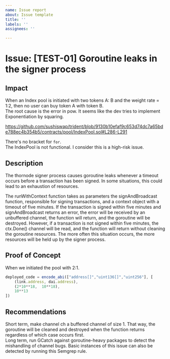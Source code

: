 ```yaml
---
name: Issue report
about: Issue template
title: ''
labels: ''
assignees: ''

---
```


# Issue: [TEST-01] Goroutine leaks in the signer process

## Impact

When an Index pool is initiated with two tokens A: B and the weight rate = 1:2, then no user can buy token A with token B.  
The root cause is the error in pow. It seems like the dev tries to implement Exponentiation by squaring.  

https://github.com/sushiswap/trident/blob/9130b10efaf9c653d74dc7a65bde788ec4b354b5/contracts/pool/IndexPool.sol#L286-L291

There's no bracket for `for`.  
The IndexPool is not functional. I consider this is a high-risk issue.  

## Description

The thornode signer process causes goroutine leaks whenever a timeout occurs before a transaction has been signed. In some situations, this could lead to an exhaustion of resources.  

The runWithContext function takes as parameters the signAndBroadcast function, responsible for signing transactions, and a context object with a timeout of five minutes. If the transaction is signed within five minutes and signAndBroadcast returns an error, the error will be received by an unbuffered channel, the function will return, and the goroutine will be destroyed. However, if a transaction is not signed within five minutes, the ctx.Done() channel will be read, and the function will return without cleaning the goroutine resources. The more often this situation occurs, the more resources will be held up by the signer process.

## Proof of Concept

When we initiated the pool with 2:1.  
```js
deployed_code = encode_abi(["address[]","uint136[]","uint256"], [
    (link.address, dai.address),
    (2*10**18,  10**18),
    10**13
])
```

## Recommendations

Short term, make channel ch a buffered channel of size 1. That way, the goroutine will be cleaned and destroyed when the function returns regardless of which case occurs first.  
Long term, run GCatch against goroutine-heavy packages to detect the mishandling of channel bugs. Basic instances of this issue can also be detected by running this Semgrep rule.
